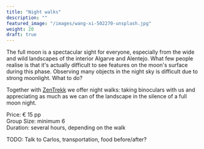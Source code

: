 ```yaml
---
title: "Night walks"
description: ""
featured_image: "/images/wang-xi-502270-unsplash.jpg"
weight: 20
draft: true
---
```


The full moon is a spectacular sight for everyone, especially from the wide and wild landscapes of the interior Algarve and Alentejo.
What few people realise is that it's actually difficult to see features on the moon's surface during this phase. Observing many objects in the night sky is
difficult due to strong moonlight. What to do?

Together with [ZenTrekk](https://www.facebook.com/zentrekk/) we offer night walks:
taking binoculars with us and appreciating as much as we can of the landscape in the silence of a full moon night.

<!--more-->

Price: &euro; 15 pp\
Group Size: minimum 6\
Duration: several hours, depending on the walk


TODO: Talk to Carlos, transportation, food before/after?
